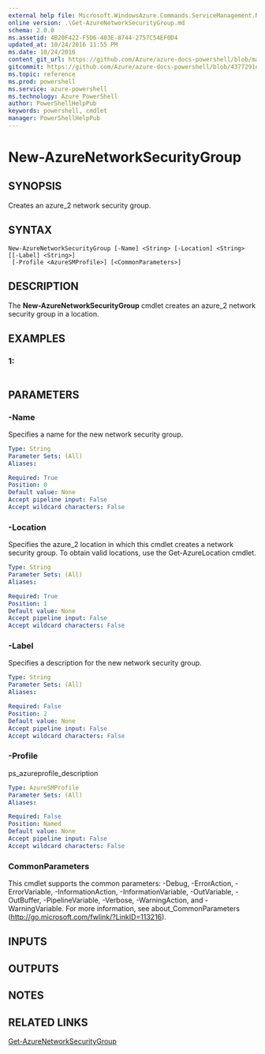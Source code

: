 ```yaml
---
external help file: Microsoft.WindowsAzure.Commands.ServiceManagement.Network.dll-Help.xml
online version: .\Get-AzureNetworkSecurityGroup.md
schema: 2.0.0
ms.assetid: 4B20F422-F5D6-403E-8744-2757C54EF0D4
updated_at: 10/24/2016 11:55 PM
ms.date: 10/24/2016
content_git_url: https://github.com/Azure/azure-docs-powershell/blob/master/azureps-cmdlets-docs/ServiceManagement/Azure.Networking/v1.6.1/New-AzureNetworkSecurityGroup.md
gitcommit: https://github.com/Azure/azure-docs-powershell/blob/4377291ee360e58e2c1c5d644155daf6a0279055/azureps-cmdlets-docs/ServiceManagement/Azure.Networking/v1.6.1/New-AzureNetworkSecurityGroup.md
ms.topic: reference
ms.prod: powershell
ms.service: azure-powershell
ms.technology: Azure PowerShell
author: PowerShellHelpPub
keywords: powershell, cmdlet
manager: PowerShellHelpPub
---
```


# New-AzureNetworkSecurityGroup

## SYNOPSIS
Creates an azure_2 network security group.

## SYNTAX

```
New-AzureNetworkSecurityGroup [-Name] <String> [-Location] <String> [[-Label] <String>]
 [-Profile <AzureSMProfile>] [<CommonParameters>]
```

## DESCRIPTION
The **New-AzureNetworkSecurityGroup** cmdlet creates an azure_2 network security group in a location.

## EXAMPLES

### 1:
```

```

## PARAMETERS

### -Name
Specifies a name for the new network security group.

```yaml
Type: String
Parameter Sets: (All)
Aliases: 

Required: True
Position: 0
Default value: None
Accept pipeline input: False
Accept wildcard characters: False
```

### -Location
Specifies the azure_2 location in which this cmdlet creates a network security group.
To obtain valid locations, use the Get-AzureLocation cmdlet.

```yaml
Type: String
Parameter Sets: (All)
Aliases: 

Required: True
Position: 1
Default value: None
Accept pipeline input: False
Accept wildcard characters: False
```

### -Label
Specifies a description for the new network security group.

```yaml
Type: String
Parameter Sets: (All)
Aliases: 

Required: False
Position: 2
Default value: None
Accept pipeline input: False
Accept wildcard characters: False
```

### -Profile
ps_azureprofile_description

```yaml
Type: AzureSMProfile
Parameter Sets: (All)
Aliases: 

Required: False
Position: Named
Default value: None
Accept pipeline input: False
Accept wildcard characters: False
```

### CommonParameters
This cmdlet supports the common parameters: -Debug, -ErrorAction, -ErrorVariable, -InformationAction, -InformationVariable, -OutVariable, -OutBuffer, -PipelineVariable, -Verbose, -WarningAction, and -WarningVariable. For more information, see about_CommonParameters (http://go.microsoft.com/fwlink/?LinkID=113216).

## INPUTS

## OUTPUTS

## NOTES

## RELATED LINKS

[Get-AzureNetworkSecurityGroup](./Get-AzureNetworkSecurityGroup.md)


